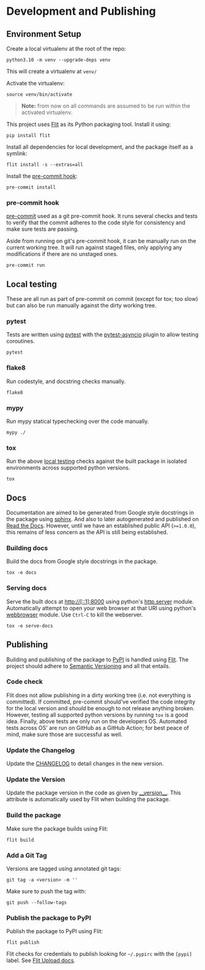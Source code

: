 # Development and Publishing

## Environment Setup

Create a local virtualenv at the root of the repo:
```
python3.10 -m venv --upgrade-deps venv
```
This will create a virtualenv at `venv/`


Activate the virtualenv:
```
source venv/bin/activate
```
> **Note:** from now on all commands are assumed to be run
> within the activated virtualenv.

This project uses [Flit][flit] as its Python packaging tool.
Install it using:
```
pip install flit
```
[flit]: https://flit.pypa.io/en/latest/

Install all dependencies for local development, and the package
itself as a symlink:
```
flit install -s --extras=all
```

Install the [pre-commit hook](#pre-commit-hook):
```
pre-commit install
```

### pre-commit hook
[pre-commit][pre-commit] used as a git pre-commit hook. It runs several checks
and tests to verify that the commit adheres to the code style for consistency
and make sure tests are passing.

[pre-commit]: https://pre-commit.com/

Aside from running on git's pre-commit hook, it can be manually run on the
current working tree. It will run against staged files, only applying any
modifications if there are no unstaged ones.
```
pre-commit run
```

## Local testing
These are all run as part of pre-commit on commit (except for tox; too slow)
but can also be run manually against the dirty working tree.

### pytest
Tests are written using [pytest][pytest] with the
[pytest-asyncio][pytest-asyncio] plugin to allow testing coroutines.

[pytest]: https://docs.pytest.org/en/latest/contents.html
[pytest-asyncio]: https://github.com/pytest-dev/pytest-asyncio

```
pytest
```

### flake8
Run codestyle, and docstring checks manually.
```
flake8
```

### mypy
Run mypy statical typechecking over the code manually.
```
mypy ./
```

### tox
Run the above [local testing](#local-testing) checks against the built package
in isolated environments across supported python versions.
```
tox
```

## Docs
Documentation are aimed to be generated from Google style docstrings in the
package using [sphinx][sphinx]. And also to later autogenerated and published
on [Read the Docs][rtd]. However, until we have an established public API
(`>=1.0.0`), this remains of less concern as the API is still being
established.

[sphinx]: https://www.sphinx-doc.org/en/master/
[rtd]: https://readthedocs.org/

### Building docs
Build the docs from Google style docstrings in the package.
```
tox -e docs
```

### Serving docs
Serve the built docs at <http://[::1]:8000> using python's
[http.server][http.server] module. Automatically attempt to open your web
browser at that URI using python's [webbrowser][webbrowser] module. Use
`Ctrl-C` to kill the webserver.
```
tox -e serve-docs
```

[http.server]: https://docs.python.org/3/library/http.server.html
[webbrowser]: https://docs.python.org/3/library/webbrowser.html

## Publishing

Building and publishing of the package to [PyPI][pypi] is handled
using [Flit][flit]. The project should adhere to [Semantic Versioning][semver]
and all that entails.

[pypi]: https://pypi.org/
[flit]: https://flit.pypa.io/en/latest/
[semver]: https://semver.org/spec/v2.0.0.html

### Code check
Flit does not allow publishing in a dirty working tree (i.e. not everything is
committed). If committed, pre-commit should've verified the code integrity for
the local version and _should_ be enough to not release anything broken.
However, testing all supported python versions by running `tox` is a good idea.
Finally, above tests are only run on the developers OS. Automated tests across
OS' are run on GitHub as a GitHub Action; for best peace of mind, make sure
those are successful as well.

### Update the Changelog
Update the [CHANGELOG](CHANGELOG.md) to detail changes in the new version.

### Update the Version
Update the package version in the code as given by [\_\_version\_\_][version].
This attribute is automatically used by Flit when building the package.

[version]: src/eventing/__init__.py#L9

### Build the package
Make sure the package builds using Flit:
```
flit build
```

### Add a Git Tag
Versions are tagged using annotated git tags:
```
git tag -a <version> -m ''
```

Make sure to push the tag with:
```
git push --follow-tags
```

### Publish the package to PyPI
Publish the package to PyPI using Flit:
```
flit publish
```

Flit checks for credentials to publish looking for `~/.pypirc` with the `[pypi]`
label. See [Flit Upload docs][flit-upload-docs].

[flit-upload-docs]: https://flit.pypa.io/en/latest/upload.html
